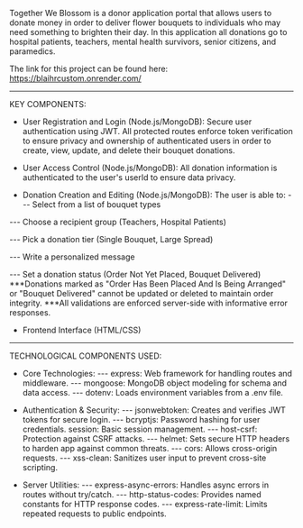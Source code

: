 Together We Blossom is a donor application portal that allows users to donate money in order to deliver flower bouquets to individuals who may need something to brighten their day. In this application all donations go to hospital patients, teachers, mental health survivors, senior citizens, and paramedics.


The link for this project can be found here: https://blaihrcustom.onrender.com/

____________________________________________________________________________________________________________________________

KEY COMPONENTS:
- User Registration and Login (Node.js/MongoDB): 
Secure user authentication using JWT. All protected routes enforce token verification to ensure privacy and ownership of authenticated users in order to create, view, update, and delete their bouquet donations. 

- User Access Control (Node.js/MongoDB):
All donation information is authenticated to the user's userId to ensure data privacy.

- Donation Creation and Editing (Node.js/MongoDB):
The user is able to:
--- Select from a list of bouquet types

--- Choose a recipient group (Teachers, Hospital Patients)

--- Pick a donation tier (Single Bouquet, Large Spread)

--- Write a personalized message

--- Set a donation status (Order Not Yet Placed, Bouquet Delivered)
***Donations marked as "Order Has Been Placed And Is Being Arranged" or "Bouquet Delivered" cannot be updated or deleted to maintain order integrity.
***All validations are enforced server-side with informative error responses.

- Frontend Interface (HTML/CSS)

_____________________________________________
TECHNOLOGICAL COMPONENTS USED:

- Core Technologies:
--- express: Web framework for handling routes and middleware.
--- mongoose: MongoDB object modeling for schema and data access.
--- dotenv: Loads environment variables from a .env file.

- Authentication & Security:
--- jsonwebtoken: Creates and verifies JWT tokens for secure login.
--- bcryptjs: Password hashing for user credentials.
session: Basic session management.
--- host-csrf: Protection against CSRF attacks.
--- helmet: Sets secure HTTP headers to harden app against common threats.
--- cors: Allows cross-origin requests.
--- xss-clean: Sanitizes user input to prevent cross-site scripting.

- Server Utilities:
--- express-async-errors: Handles async errors in routes without try/catch.
--- http-status-codes: Provides named constants for HTTP response codes.
--- express-rate-limit: Limits repeated requests to public endpoints.